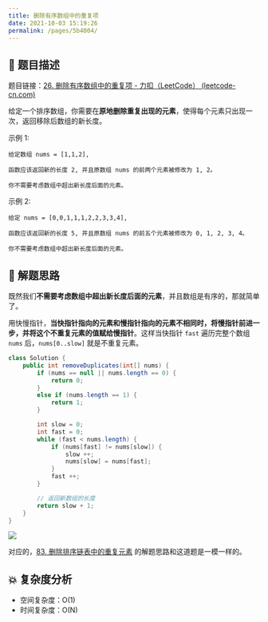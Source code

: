 ```yaml
---
title: 删除有序数组中的重复项
date: 2021-10-03 15:19:26
permalink: /pages/5b4004/
---
```


## 📃 题目描述

题目链接：[26. 删除有序数组中的重复项 - 力扣（LeetCode） (leetcode-cn.com)](https://leetcode-cn.com/problems/remove-duplicates-from-sorted-array/)

给定一个排序数组，你需要在**原地删除重复出现的元素**，使得每个元素只出现一次，返回移除后数组的新长度。

示例 1:

```
给定数组 nums = [1,1,2], 

函数应该返回新的长度 2, 并且原数组 nums 的前两个元素被修改为 1, 2。 

你不需要考虑数组中超出新长度后面的元素。
```


示例 2:

```
给定 nums = [0,0,1,1,1,2,2,3,3,4],

函数应该返回新的长度 5, 并且原数组 nums 的前五个元素被修改为 0, 1, 2, 3, 4。

你不需要考虑数组中超出新长度后面的元素。
```

## 🔔 解题思路

既然我们**不需要考虑数组中超出新长度后面的元素**，并且数组是有序的，那就简单了。

用快慢指针，**当快指针指向的元素和慢指针指向的元素不相同时，将慢指针前进一步，并将这个不重复元素的值赋给慢指针**。这样当快指针 `fast` 遍历完整个数组 `nums` 后，`nums[0..slow]` 就是不重复元素。


```java
class Solution {
    public int removeDuplicates(int[] nums) {
        if (nums == null || nums.length == 0) {
            return 0;
        }
        else if (nums.length == 1) {
            return 1;
        }

        int slow = 0;
        int fast = 0;
        while (fast < nums.length) {
            if (nums[fast] != nums[slow]) {
                slow ++;
                nums[slow] = nums[fast];
            }
            fast ++;
        }

        // 返回新数组的长度
        return slow + 1;
    }
}
```

![](https://cs-wiki.oss-cn-shanghai.aliyuncs.com/img/20211003152829.png)

对应的，[83. 删除排序链表中的重复元素](https://leetcode-cn.com/problems/remove-duplicates-from-sorted-list/) 的解题思路和这道题是一模一样的。

## 💥 复杂度分析

- 空间复杂度：O(1)
- 时间复杂度：O(N)

